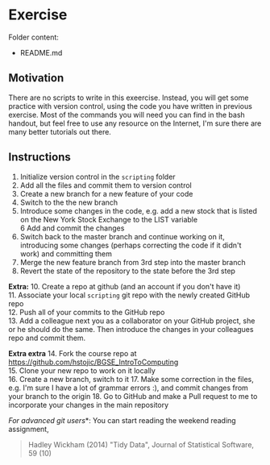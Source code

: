 # Exercise

Folder content:
- README.md


## Motivation

There are no scripts to write in this exeercise. Instead, you will get some practice with version control, using the code you have written in previous exercise. Most of the commands you will need you can find in the bash handout, but feel free to use any resource on the Internet, I'm sure there are many better tutorials out there. 


## Instructions 

1. Initialize version control in the `scripting` folder  
2. Add all the files and commit them to version control  
3. Create a new branch for a new feature of your code  
4. Switch to the the new branch  
5. Introduce some changes in the code, e.g. add a new stock that is listed on the New York Stock Exchange to the LIST variable  
6 Add and commit the changes  
7. Switch back to the master branch and continue working on it, introducing some changes (perhaps correcting the code if it didn't work) and committing them  
8. Merge the new feature branch from 3rd step into the master branch  
9. Revert the state of the repository to the state before the 3rd step   

**Extra:**
10. Create a repo at github (and an account if you don't have it)  
11. Associate your local `scripting` git repo with the newly created GitHub repo  
12. Push all of your commits to the GitHub repo  
13. Add a colleague next you as a collaborator on your GitHub project, she or he should do the same. Then introduce the changes in your colleagues repo and commit them.  

**Extra extra**
14. Fork the course repo at https://github.com/hstojic/BGSE_IntroToComputing  
15. Clone your new repo to work on it locally  
16. Create a new branch, switch to it 
17. Make some correction in the files, e.g. I'm sure I have a lot of grammar errors :), and commit changes from your branch to the origin 
18. Go to GitHub and make a Pull request to me to incorporate your changes in the main repository   

*For advanced git users**: You can start reading the weekend reading assignment, 
> Hadley Wickham  (2014) "Tidy Data", Journal of Statistical Software, 59 (10)
